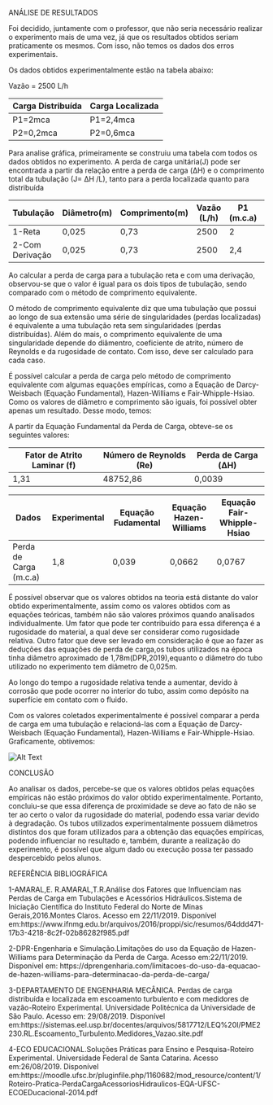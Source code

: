 <p>ANÁLISE DE RESULTADOS

<p>Foi decidido, juntamente com o professor, que não seria necessário realizar o experimento mais de uma vez, já que os resultados obtidos seriam praticamente os mesmos. Com isso, não temos os dados dos erros experimentais.</p>
<p>Os dados obtidos experimentalmente estão na tabela abaixo:<p>

<p>Vazão = 2500 L/h<p>

<p>

Carga Distribuída| Carga Localizada
-----------------|---------------
P1=2mca          | P1=2,4mca  
P2=0,2mca         | P2=0,6mca 

<p>


<p>Para analise gráfica, primeiramente se construiu uma tabela com todos os dados obtidos no experimento. A perda de carga unitária(J) pode ser encontrada a partir da relação entre a perda de carga (&Delta;H) e o comprimento total da tubulação (J= &Delta;H /L), tanto para a perda localizada quanto para distribuída<p> 
<p>

Tubulação|Diâmetro(m)|Comprimento(m)|Vazão (L/h)|P1 (m.c.a) | P2(m.c.a) | &Delta;H (m.c.a)| J(m/m)
---------|------------|------------|------------|-------------|----------|----------------|------
   1-Reta      |0,025       |0,73          |2500       |2             |0,2     |1,8             | 2,46
   2-Com Derivação       |0,025         |0,73       |2500         |2,4              |0,6  |1,8               | 2,46
    
<p>
   
   Ao calcular a perda de carga para a tubulação reta e com uma derivação, observou-se que o valor é igual para os dois tipos de tubulação, sendo comparado com o método de comprimento equivalente.
   <p>
   O método de comprimento equivalente diz que uma tubulação que possui ao longo de sua extensão uma série de singularidades (perdas localizadas) é equivalente a uma tubulação reta sem singularidades (perdas distribuídas). Além do mais, o comprimento equivalente de uma singularidade depende do diâmentro, coeficiente de atrito, número de Reynolds e da rugosidade de contato. Com isso, deve ser calculado para cada caso.
   

<p>
   É possível calcular a perda  de  carga  pelo método de comprimento equivalente com algumas equações empíricas, como a Equação de Darcy-Weisbach (Equação Fundamental), Hazen-Williams e Fair-Whipple-Hsiao. Como os valores de diâmetro e comprimento são iguais, foi possível obter apenas um resultado. Desse modo, temos:
   
 <p>
 
<p>A partir da Equação Fundamental da Perda de Carga, obteve-se os seguintes valores:
   
   Fator de Atrito Laminar (f)|Número de Reynolds (Re)|Perda de Carga (&Delta;H)
------------------------------|-----------------------|-------------------------|
   1,31       |48752,86       |0,0039          
   
<p>
   
  Dados| Experimental |Equação Fudamental| Equação Hazen-Williams| Equação Fair-Whipple-Hsiao
-------|--------------|------------------|-----------------------|--------------------------
   Perda de Carga (m.c.a)   |1,8|     0,039    | 0,0662                        |0,0767
     
   <p>
   É possível observar que os valores obtidos na teoria está distante do valor obtido experimentalmente, assim como os valores obtidos com as equações teóricas, também não são valores próximos quando analisados individualmente. Um fator que pode ter contribuído para essa diferença é a rugosidade do material, a qual deve ser considerar como rugosidade relativa. Outro fator que deve ser levado em consideração é que ao fazer as deduções das equações de perda de carga,os tubos utilizados na época tinha diâmetro aproximado de 1,78m(DPR,2019),equanto o diâmetro do tubo utilizado no experimento tem diâmetro de 0,025m.
   <p>
   Ao longo do tempo a rugosidade relativa tende a aumentar, devido à corrosão que pode ocorrer no interior do tubo, assim como depósito na superfície em contato com o fluido.
 
   <p>
     Com os valores coletados experimentalmente é possível comparar a perda  de  carga  em  uma  tubulação e relacioná-las com a Equação de Darcy-Weisbach (Equação Fundamental), Hazen-Williams e Fair-Whipple-Hsiao. Graficamente, obtivemos: 
   </p>
     
   ![Alt Text](https://github.com/laboratorio-de-dinamica-dos-fluidos/2019.2-Danico/blob/master/Sem%20t%C3%ADtulo.png)

<p>
   CONCLUSÃO
   <p>
   Ao analisar os dados, percebe-se que os valores obtidos pelas equações empíricas não estão próximos do valor obtido experimentalmente. Portanto, concluiu-se que essa diferença de proximidade se deve ao fato de não se ter ao certo o valor da rugosidade do material, podendo essa variar devido à degradação. Os tubos utilizados experimentalmente possuem diâmetros distintos dos que foram utilizados para a obtenção das equações empíricas, podendo influenciar no resultado e, também, durante a realização do experimento, é possível que algum dado ou execução possa ter passado despercebido pelos alunos.
      
      
   </p>
    
   REFERÊNCIA BIBLIOGRÁFICA
    
   <P>
    1-AMARAL,E. R.AMARAL,T.R.Análise dos Fatores que Influenciam nas Perdas de Carga em Tubulações e Acessórios Hidráulicos.Sistema de Iniciação Científica do Instituto Federal do Norte de Minas Gerais,2016.Montes Claros. Acesso em 22/11/2019. Disponível em:https://www.ifnmg.edu.br/arquivos/2016/proppi/sic/resumos/64ddd471-17b3-4218-8c2f-02b86282f985.pdf
   <p>
   2-DPR-Engenharia e Simulação.Limitações do uso da Equação de Hazen-Williams para Determinação da Perda de Carga. Acesso em:22/11/2019. Disponível em: https://dprengenharia.com/limitacoes-do-uso-da-equacao-de-hazen-williams-para-determinacao-da-perda-de-carga/
    <p>
   3-DEPARTAMENTO DE ENGENHARIA MECÂNICA. Perdas de carga distribuída e localizada em escoamento turbulento e com medidores de vazão-Roteiro Experimental. Universidade Politécnica da Universidade de São Paulo. Acesso em: 29/08/2019. Disponível em:https://sistemas.eel.usp.br/docentes/arquivos/5817712/LEQ%20I/PME2230.RL.Escoamento_Turbulento.Medidores_Vazao.site.pdf
       
   <p>  
    4-ECO EDUCACIONAL.Soluções Práticas para Ensino e Pesquisa-Roteiro Experimental. Universidade Federal de Santa Catarina. Acesso em:26/08/2019. Disponível em:https://moodle.ufsc.br/pluginfile.php/1160682/mod_resource/content/1/Roteiro-Pratica-PerdaCargaAcessoriosHidraulicos-EQA-UFSC-ECOEDucacional-2014.pdf  
    <p>
       
